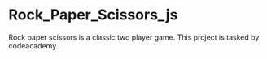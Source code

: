 # Rock_Paper_Scissors_js
Rock paper scissors is a classic two player game. This project is tasked by codeacademy.
